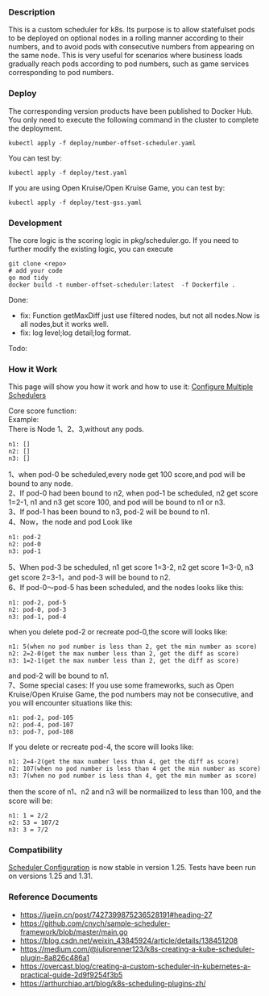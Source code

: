 ### Description
This is a custom scheduler for k8s. Its purpose is to allow statefulset pods to be deployed on optional nodes in a rolling manner according to their numbers, and to avoid pods with consecutive numbers from appearing on the same node. This is very useful for scenarios where business loads gradually reach pods according to pod numbers, such as game services corresponding to pod numbers.

### Deploy
The corresponding version products have been published to Docker Hub. You only need to execute the following command in the cluster to complete the deployment.
```
kubectl apply -f deploy/number-offset-scheduler.yaml
```
You can test by:
```
kubectl apply -f deploy/test.yaml
```
If you are using Open Kruise/Open Kruise Game, you can test by:
```
kubectl apply -f deploy/test-gss.yaml
```


### Development
The core logic is the scoring logic in pkg/scheduler.go. If you need to further modify the existing logic, you can execute
```
git clone <repo>
# add your code
go mod tidy
docker build -t number-offset-scheduler:latest  -f Dockerfile .
```
Done:
- fix: Function getMaxDiff just use filtered nodes, but not all nodes.Now is all nodes,but it works well.
- fix: log level;log detail;log format.

Todo:

### How it Work
This page will show you how it work and how to use it: 
[Configure Multiple Schedulers](https://kubernetes.io/docs/tasks/extend-kubernetes/configure-multiple-schedulers/)

Core score function:  
Example:   
There is Node 1、2、3,without any pods. 
```  
n1: []   
n2: []   
n3: []
````   
1、when pod-0 be scheduled,every node get 100 score,and pod will be bound to any node.   
2、If pod-0 had been bound to n2, when pod-1 be scheduled, n2 get score 1=2-1, n1 and n3 get score 100, and pod will be bound to n1 or n3.   
3、If pod-1 has been bound to n3, pod-2 will be bound to n1.   
4、Now，the node and pod Look like   
```
n1: pod-2   
n2: pod-0    
n3: pod-1   
```
5、When pod-3 be scheduled, n1 get score 1=3-2, n2 get score 1=3-0, n3 get score 2=3-1，and pod-3 will be bound to n2.   
6、If pod-0～pod-5 has been scheduled, and the nodes looks like this:  
```
n1: pod-2, pod-5  
n2: pod-0, pod-3  
n3: pod-1, pod-4  
```
when you delete pod-2 or recreate pod-0,the score will looks like: 
``` 
n1: 5(when no pod number is less than 2, get the min number as score)  
n2: 2=2-0(get the max number less than 2, get the diff as score)  
n3: 1=2-1(get the max number less than 2, get the diff as score)  
```
and pod-2 will be bound to n1.  
7、Some special cases: If you use some frameworks, such as Open Kruise/Open Kruise Game, the pod numbers may not be consecutive, and you will encounter situations like this:  
```
n1: pod-2, pod-105  
n2: pod-4, pod-107  
n3: pod-7, pod-108  
```
If you delete or recreate pod-4, the score will looks like: 
``` 
n1: 2=4-2(get the max number less than 4, get the diff as score)  
n2: 107(when no pod number is less than 4 get the min number as score)  
n3: 7(when no pod number is less than 4, get the min number as score)
```  
then the score of n1、n2 and n3 will be normailized to less than 100, and the score will be:  
```
n1: 1 = 2/2  
n2: 53 = 107/2  
n3: 3 = 7/2  
```

### Compatibility
[Scheduler Configuration](https://kubernetes.io/docs/reference/scheduling/config/) is now stable in version 1.25.
Tests have been run on versions 1.25 and 1.31.

### Reference Documents
- https://juejin.cn/post/7427399875236528191#heading-27
- https://github.com/cnych/sample-scheduler-framework/blob/master/main.go
- https://blog.csdn.net/weixin_43845924/article/details/138451208
- https://medium.com/@juliorenner123/k8s-creating-a-kube-scheduler-plugin-8a826c486a1
- https://overcast.blog/creating-a-custom-scheduler-in-kubernetes-a-practical-guide-2d9f9254f3b5
- https://arthurchiao.art/blog/k8s-scheduling-plugins-zh/
